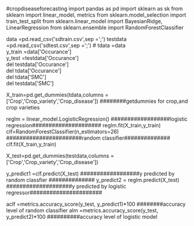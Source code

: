 #cropdiseaseforecasting
import pandas as pd
import sklearn as sk
from sklearn import linear_model, metrics
from sklearn.model_selection import train_test_split
from sklearn.linear_model import BayesianRidge, LinearRegression
from sklearn.ensemble import RandomForestClassifier



data =pd.read_csv('sdtrain.csv',sep =';') 
testdata =pd.read_csv('sdtest.csv',sep =';') #
tdata =data                             
y_train =data['Occurance']              
y_test =testdata['Occurance']           
del testdata['Occurance']              
del tdata['Occurance']                  
del tdata['SMC']                        
del testdata['SMC']

X_train=pd.get_dummies(tdata,columns =['Crop','Crop_variety','Crop_disease']) ########getdummies for crop,and crop varieties

reglm = linear_model.LogisticRegression()           ##################logistic regression#####################
reglm.fit(X_train,y_train)
clf=RandomForestClassifier(n_estimators=26)         #######################random classifier##############
clf.fit(X_train,y_train)

X_test=pd.get_dummies(testdata,columns =['Crop','Crop_variety','Crop_disease'])

y_predict1 =clf.predict(X_test)                   ##################y predicted by random classfier ##############
y_predict2 = reglm.predict(X_test)                ####################y predicted by logistic regressor######################


aclf =metrics.accuracy_score(y_test, y_predict1)*100 ########accuracy  level of random classifier
alm =metrics.accuracy_score(y_test, y_predict2)*100  ##########accuracy level of logistic model
                           
